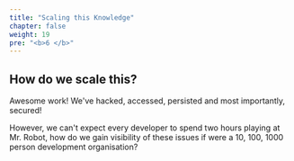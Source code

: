 ```yaml
---
title: "Scaling this Knowledge"
chapter: false
weight: 19
pre: "<b>6 </b>"
---
```



## How do we scale this?

Awesome work! We've hacked, accessed, persisted and most importantly, secured!

However, we can't expect every developer to spend two hours playing at Mr. Robot, how do we gain visibility of these issues if were a 10, 100, 1000 person development organisation?
